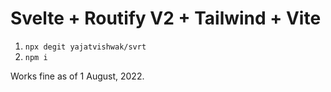 # Svelte + Routify V2 + Tailwind + Vite


1. `npx degit yajatvishwak/svrt`
2. `npm i`


Works fine as of 1 August, 2022.